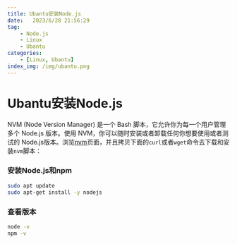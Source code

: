 ```yaml
---
title: Ubantu安装Node.js
date:   2023/6/28 21:56:29
tag:    
    - Node.js
    - Linux
    - Ubantu
categories: 
    - [Linux, Ubantu]
index_img: /img/ubantu.png
---
```


# Ubantu安装Node.js


NVM (Node Version Manager) 是一个 Bash 脚本，它允许你为每一个用户管理多个 Node.js 版本。使用 NVM，你可以随时安装或者卸载任何你想要使用或者测试的 Node.js版本。浏览[nvm](https://yq.aliyun.com/go/articleRenderRedirect?spm=a2c6h.12873639.article-detail.7.7f4c6431MG9xDI&url=https%3A%2F%2Fgithub.com%2Fnvm-sh%2Fnvm%23installing-and-updating)页面，并且拷贝下面的`curl`或者`wget`命令去下载和安装`nvm`脚本：

### 安装Node.js和npm

```bash
sudo apt update
sudo apt-get install -y nodejs
```

### 查看版本

```bash
node -v
npm -v
```


